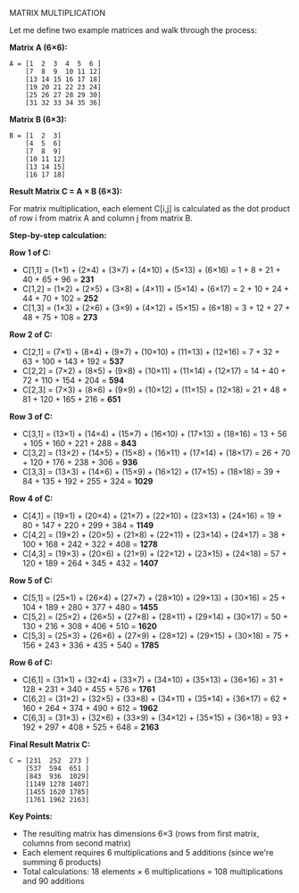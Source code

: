 MATRIX MULTIPLICATION

Let me define two example matrices and walk through the process:

**Matrix A (6×6):**
```
A = [1  2  3  4  5  6 ]
    [7  8  9  10 11 12]
    [13 14 15 16 17 18]
    [19 20 21 22 23 24]
    [25 26 27 28 29 30]
    [31 32 33 34 35 36]
```

**Matrix B (6×3):**
```
B = [1  2  3]
    [4  5  6]
    [7  8  9]
    [10 11 12]
    [13 14 15]
    [16 17 18]
```

**Result Matrix C = A × B (6×3):**

For matrix multiplication, each element C[i,j] is calculated as the dot product of row i from matrix A and column j from matrix B.

**Step-by-step calculation:**

**Row 1 of C:**
- C[1,1] = (1×1) + (2×4) + (3×7) + (4×10) + (5×13) + (6×16) = 1 + 8 + 21 + 40 + 65 + 96 = **231**
- C[1,2] = (1×2) + (2×5) + (3×8) + (4×11) + (5×14) + (6×17) = 2 + 10 + 24 + 44 + 70 + 102 = **252**
- C[1,3] = (1×3) + (2×6) + (3×9) + (4×12) + (5×15) + (6×18) = 3 + 12 + 27 + 48 + 75 + 108 = **273**

**Row 2 of C:**
- C[2,1] = (7×1) + (8×4) + (9×7) + (10×10) + (11×13) + (12×16) = 7 + 32 + 63 + 100 + 143 + 192 = **537**
- C[2,2] = (7×2) + (8×5) + (9×8) + (10×11) + (11×14) + (12×17) = 14 + 40 + 72 + 110 + 154 + 204 = **594**
- C[2,3] = (7×3) + (8×6) + (9×9) + (10×12) + (11×15) + (12×18) = 21 + 48 + 81 + 120 + 165 + 216 = **651**

**Row 3 of C:**
- C[3,1] = (13×1) + (14×4) + (15×7) + (16×10) + (17×13) + (18×16) = 13 + 56 + 105 + 160 + 221 + 288 = **843**
- C[3,2] = (13×2) + (14×5) + (15×8) + (16×11) + (17×14) + (18×17) = 26 + 70 + 120 + 176 + 238 + 306 = **936**
- C[3,3] = (13×3) + (14×6) + (15×9) + (16×12) + (17×15) + (18×18) = 39 + 84 + 135 + 192 + 255 + 324 = **1029**

**Row 4 of C:**
- C[4,1] = (19×1) + (20×4) + (21×7) + (22×10) + (23×13) + (24×16) = 19 + 80 + 147 + 220 + 299 + 384 = **1149**
- C[4,2] = (19×2) + (20×5) + (21×8) + (22×11) + (23×14) + (24×17) = 38 + 100 + 168 + 242 + 322 + 408 = **1278**
- C[4,3] = (19×3) + (20×6) + (21×9) + (22×12) + (23×15) + (24×18) = 57 + 120 + 189 + 264 + 345 + 432 = **1407**

**Row 5 of C:**
- C[5,1] = (25×1) + (26×4) + (27×7) + (28×10) + (29×13) + (30×16) = 25 + 104 + 189 + 280 + 377 + 480 = **1455**
- C[5,2] = (25×2) + (26×5) + (27×8) + (28×11) + (29×14) + (30×17) = 50 + 130 + 216 + 308 + 406 + 510 = **1620**
- C[5,3] = (25×3) + (26×6) + (27×9) + (28×12) + (29×15) + (30×18) = 75 + 156 + 243 + 336 + 435 + 540 = **1785**

**Row 6 of C:**
- C[6,1] = (31×1) + (32×4) + (33×7) + (34×10) + (35×13) + (36×16) = 31 + 128 + 231 + 340 + 455 + 576 = **1761**
- C[6,2] = (31×2) + (32×5) + (33×8) + (34×11) + (35×14) + (36×17) = 62 + 160 + 264 + 374 + 490 + 612 = **1962**
- C[6,3] = (31×3) + (32×6) + (33×9) + (34×12) + (35×15) + (36×18) = 93 + 192 + 297 + 408 + 525 + 648 = **2163**

**Final Result Matrix C:**
```
C = [231  252  273 ]
    [537  594  651 ]
    [843  936  1029]
    [1149 1278 1407]
    [1455 1620 1785]
    [1761 1962 2163]
```

**Key Points:**
- The resulting matrix has dimensions 6×3 (rows from first matrix, columns from second matrix)
- Each element requires 6 multiplications and 5 additions (since we're summing 6 products)
- Total calculations: 18 elements × 6 multiplications = 108 multiplications and 90 additions